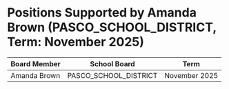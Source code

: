 # Positions Supported by Amanda Brown (PASCO_SCHOOL_DISTRICT, Term: November 2025)

| Board Member | School Board | Term |
|--------------|--------------|------|
| Amanda Brown | PASCO_SCHOOL_DISTRICT | November 2025 |

